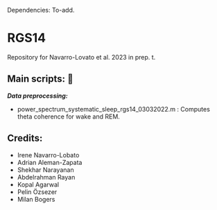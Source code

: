 Dependencies: To-add. 


# RGS14
Repository for Navarro-Lovato et al. 2023 in prep. t. 

## Main scripts: :file_folder: 

_**Data preprocessing:**_ 
  * power_spectrum_systematic_sleep_rgs14_03032022.m : Computes theta coherence for wake and REM. 
  
  
  ## Credits:
  - Irene Navarro-Lobato
  - Adrian Aleman-Zapata
  - Shekhar Narayanan
  - Abdelrahman Rayan
  - Kopal Agarwal
  - Pelin Özsezer
  - Milan Bogers

